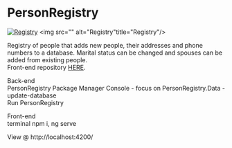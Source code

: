 # PersonRegistry

[![Registry](https://im5.ezgif.com/tmp/ezgif-5-742ee1dba1.gif "Registry")](#)
<picture><img src="" alt="Registry"title="Registry"/></picture>

Registry of people that adds new people, their addresses and phone numbers to a database. Marital status can be changed and spouses can be added from existing people.  
Front-end repository [HERE](https://github.com/KruminsP/PersonRegistryFront).


Back-end         
PersonRegistry Package Manager Console  - focus on PersonRegistry.Data - update-database  
Run PersonRegistry
  
Front-end  
terminal npm i, ng serve

View @ http://localhost:4200/
